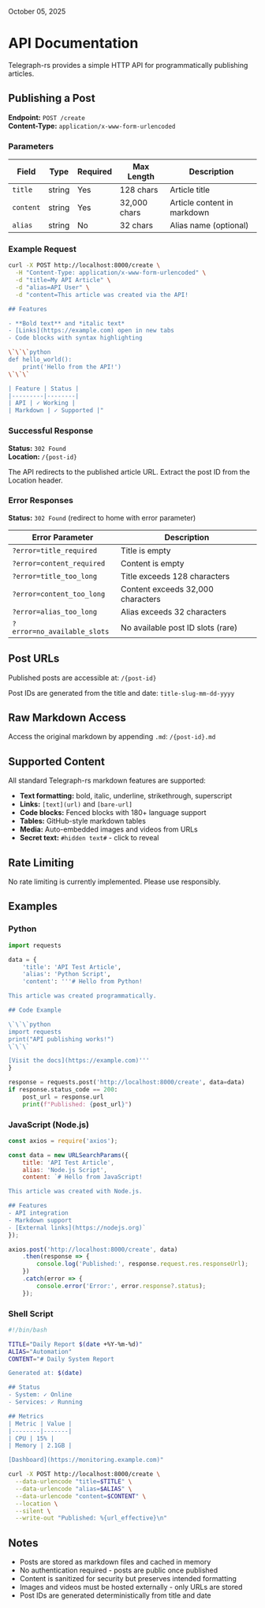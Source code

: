 October 05, 2025

# API Documentation

Telegraph-rs provides a simple HTTP API for programmatically publishing articles.

## Publishing a Post

**Endpoint:** `POST /create`  
**Content-Type:** `application/x-www-form-urlencoded`

### Parameters

| Field | Type | Required | Max Length | Description |
|-------|------|----------|------------|-------------|
| `title` | string | Yes | 128 chars | Article title |
| `content` | string | Yes | 32,000 chars | Article content in markdown |
| `alias` | string | No | 32 chars | Alias name (optional) |

### Example Request

```bash
curl -X POST http://localhost:8000/create \
  -H "Content-Type: application/x-www-form-urlencoded" \
  -d "title=My API Article" \
  -d "alias=API User" \
  -d "content=This article was created via the API!

## Features

- **Bold text** and *italic text*
- [Links](https://example.com) open in new tabs
- Code blocks with syntax highlighting

\`\`\`python
def hello_world():
    print('Hello from the API!')
\`\`\`

| Feature | Status |
|---------|--------|
| API | ✓ Working |
| Markdown | ✓ Supported |"
```

### Successful Response

**Status:** `302 Found`  
**Location:** `/{post-id}`

The API redirects to the published article URL. Extract the post ID from the Location header.

### Error Responses

**Status:** `302 Found` (redirect to home with error parameter)

| Error Parameter | Description |
|----------------|-------------|
| `?error=title_required` | Title is empty |
| `?error=content_required` | Content is empty |
| `?error=title_too_long` | Title exceeds 128 characters |
| `?error=content_too_long` | Content exceeds 32,000 characters |
| `?error=alias_too_long` | Alias exceeds 32 characters |
| `?error=no_available_slots` | No available post ID slots (rare) |

## Post URLs

Published posts are accessible at: `/{post-id}`

Post IDs are generated from the title and date: `title-slug-mm-dd-yyyy`

## Raw Markdown Access

Access the original markdown by appending `.md`: `/{post-id}.md`

## Supported Content

All standard Telegraph-rs markdown features are supported:

- **Text formatting:** bold, italic, underline, strikethrough, superscript
- **Links:** `[text](url)` and `[bare-url]`
- **Code blocks:** Fenced blocks with 180+ language support
- **Tables:** GitHub-style markdown tables
- **Media:** Auto-embedded images and videos from URLs
- **Secret text:** `#hidden text#` - click to reveal

## Rate Limiting

No rate limiting is currently implemented. Please use responsibly.

## Examples

### Python

```python
import requests

data = {
    'title': 'API Test Article',
    'alias': 'Python Script',
    'content': '''# Hello from Python!

This article was created programmatically.

## Code Example

\`\`\`python
import requests
print("API publishing works!")
\`\`\`

[Visit the docs](https://example.com)'''
}

response = requests.post('http://localhost:8000/create', data=data)
if response.status_code == 200:
    post_url = response.url
    print(f"Published: {post_url}")
```

### JavaScript (Node.js)

```javascript
const axios = require('axios');

const data = new URLSearchParams({
    title: 'API Test Article',
    alias: 'Node.js Script',
    content: `# Hello from JavaScript!

This article was created with Node.js.

## Features
- API integration
- Markdown support
- [External links](https://nodejs.org)`
});

axios.post('http://localhost:8000/create', data)
    .then(response => {
        console.log('Published:', response.request.res.responseUrl);
    })
    .catch(error => {
        console.error('Error:', error.response?.status);
    });
```

### Shell Script

```bash
#!/bin/bash

TITLE="Daily Report $(date +%Y-%m-%d)"
ALIAS="Automation"
CONTENT="# Daily System Report

Generated at: $(date)

## Status
- System: ✓ Online
- Services: ✓ Running

## Metrics
| Metric | Value |
|--------|-------|
| CPU | 15% |
| Memory | 2.1GB |

[Dashboard](https://monitoring.example.com)"

curl -X POST http://localhost:8000/create \
  --data-urlencode "title=$TITLE" \
  --data-urlencode "alias=$ALIAS" \
  --data-urlencode "content=$CONTENT" \
  --location \
  --silent \
  --write-out "Published: %{url_effective}\n"
```

## Notes

- Posts are stored as markdown files and cached in memory
- No authentication required - posts are public once published
- Content is sanitized for security but preserves intended formatting
- Images and videos must be hosted externally - only URLs are stored
- Post IDs are generated deterministically from title and date